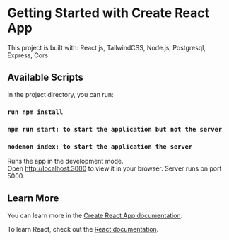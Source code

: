 # Getting Started with Create React App

This project is built with: React.js, TailwindCSS, Node.js, Postgresql, Express, Cors

## Available Scripts

In the project directory, you can run:

### `run npm install`
### `npm run start: to start the application but not the server`
### `nodemon index: to start the application the server`

Runs the app in the development mode.\
Open [http://localhost:3000](http://localhost:3000) to view it in your browser.
Server runs on port 5000.



## Learn More

You can learn more in the [Create React App documentation](https://facebook.github.io/create-react-app/docs/getting-started).

To learn React, check out the [React documentation](https://reactjs.org/).

#
